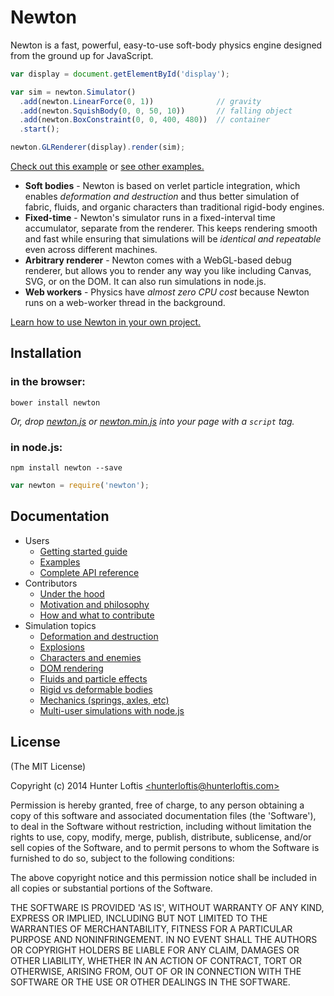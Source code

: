 # Newton

Newton is a fast, powerful, easy-to-use soft-body physics engine
designed from the ground up for JavaScript.

```js
var display = document.getElementById('display');

var sim = newton.Simulator()
  .add(newton.LinearForce(0, 1))              // gravity
  .add(newton.SquishBody(0, 0, 50, 10))       // falling object
  .add(newton.BoxConstraint(0, 0, 400, 480))  // container
  .start();

newton.GLRenderer(display).render(sim);
```

[Check out this example](#) or [see other examples.](#)

- **Soft bodies** - Newton is based on verlet particle integration,
which enables *deformation and destruction* and thus better simulation
of fabric, fluids, and organic characters than
traditional rigid-body engines.
- **Fixed-time** - Newton's simulator runs in a fixed-interval time accumulator,
separate from the renderer. This keeps rendering smooth and fast while
ensuring that simulations will be *identical and repeatable*
even across different machines.
- **Arbitrary renderer** - Newton comes with a WebGL-based debug renderer,
but allows you to render any way you like including Canvas, SVG, or on the DOM.
It can also run simulations in node.js.
- **Web workers** - Physics have *almost zero CPU cost* because
Newton runs on a web-worker thread in the background.

[Learn how to use Newton in your own project.](#)

## Installation

### in the browser:

```
bower install newton
```

*Or, drop
[newton.js](https://raw.github.com/hunterloftis/newton/master/newton.js) or
[newton.min.js](https://raw.github.com/hunterloftis/newton/master/newton.min.js)
into your page with a `script` tag.*

### in node.js:

```
npm install newton --save
```

```js
var newton = require('newton');
```

## Documentation

- Users
  - [Getting started guide](#)
  - [Examples](#)
  - [Complete API reference](#)
- Contributors
  - [Under the hood](#)
  - [Motivation and philosophy](#)
  - [How and what to contribute](#)
- Simulation topics
  - [Deformation and destruction](#)
  - [Explosions](#)
  - [Characters and enemies](#)
  - [DOM rendering](#)
  - [Fluids and particle effects](#)
  - [Rigid vs deformable bodies](#)
  - [Mechanics (springs, axles, etc)](#)
  - [Multi-user simulations with node.js](#)

## License

(The MIT License)

Copyright (c) 2014 Hunter Loftis [&lt;hunterloftis@hunterloftis.com&gt;](mailto:hunter@hunterloftis.com)

Permission is hereby granted, free of charge, to any person obtaining a copy of this software and associated documentation files (the 'Software'), to deal in the Software without restriction, including without limitation the rights to use, copy, modify, merge, publish, distribute, sublicense, and/or sell copies of the Software, and to permit persons to whom the Software is furnished to do so, subject to the following conditions:

The above copyright notice and this permission notice shall be included in all copies or substantial portions of the Software.

THE SOFTWARE IS PROVIDED 'AS IS', WITHOUT WARRANTY OF ANY KIND, EXPRESS OR IMPLIED, INCLUDING BUT NOT LIMITED TO THE WARRANTIES OF MERCHANTABILITY, FITNESS FOR A PARTICULAR PURPOSE AND NONINFRINGEMENT. IN NO EVENT SHALL THE AUTHORS OR COPYRIGHT HOLDERS BE LIABLE FOR ANY CLAIM, DAMAGES OR OTHER LIABILITY, WHETHER IN AN ACTION OF CONTRACT, TORT OR OTHERWISE, ARISING FROM, OUT OF OR IN CONNECTION WITH THE SOFTWARE OR THE USE OR OTHER DEALINGS IN THE SOFTWARE.
